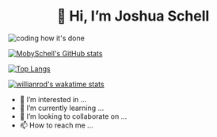 <h1 align="center">👋 Hi, I’m Joshua Schell</h1>

<div>
  <img alt="coding how it's done" src="https://github.com/mobyschell/mobyschell/master/github/giphy.gif" />
</div>

[![MobySchell's GitHub stats](https://github-readme-stats.vercel.app/api?username=mobyschell&count_private=true&show_icons=true&theme=radical)](https://github.com/mobyschell/github-readme-stats)

[![Top Langs](https://github-readme-stats.vercel.app/api/top-langs/?username=mobyschell&layout=compact)](https://github.com/mobyschell/github-readme-stats)

[![willianrod's wakatime stats](https://github-readme-stats.vercel.app/api/wakatime?username=mobyschell)](https://github.com/mobyschell/github-readme-stats)

- 👀 I’m interested in ...
- 🌱 I’m currently learning ...
- 💞️ I’m looking to collaborate on ...
- 📫 How to reach me ...

<!---
MobySchell/MobySchell is a ✨ special ✨ repository because its `README.md` (this file) appears on your GitHub profile.
You can click the Preview link to take a look at your changes.
--->
